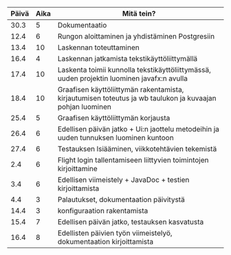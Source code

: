 Päivä | Aika | Mitä tein?
------|------|----------
30.3 | 5 | Dokumentaatio
12.4 | 6 | Rungon aloittaminen ja yhdistäminen Postgresiin
13.4 | 10 | Laskennan toteuttaminen
16.4 | 4 | Laskennan jatkamista tekstikäyttöliittymällä
17.4 | 10 | Laskenta toimii kunnolla tekstikäyttöliittymässä, uuden projektin luominen javafx:n avulla
18.4 | 10 | Graafisen käyttöliittymän rakentamista, kirjautumisen toteutus ja wb taulukon ja kuvaajan pohjan luominen
25.4 | 5 | Graafisen käyttöliittymän korjausta
26.4 | 6 | Edellisen päivän jatko + Ui:n jaottelu metodeihin ja uuden tunnuksen luominen kuntoon
27.4 | 6 | Testauksen lsiääminen, viikkotehtävien tekemistä
2.4 | 6 | Flight login tallentamiseen liittyvien toimintojen kirjoittamine
3.4 | 6 | Edellisen viimeistely + JavaDoc + testien kirjoittamista
4.4 | 3 | Palautukset, dokumentaation päivitystä
14.4 | 3 | konfiguraation rakentamista
15.4 | 7 | Edellisen päivän jatko, testauksen kasvatusta
16.4 | 8 | Edellisten päivien työn viimeistelyö, dokumentaation kirjoittamista
